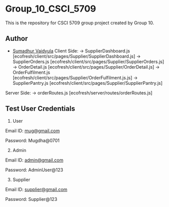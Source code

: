 # Group_10_CSCI_5709

This is the repository for CSCI 5709 group project created by Group 10.


## Author

- [Sumadhur Vaidyula](mailto:sumadhurvaidyula@dal.ca)
  Client Side:
-> SupplierDashboard.js [ecofresh/client/src/pages/Supplier/SupplierDashboard.js]
-> SupplierOrders.js  [ecofresh/client/src/pages/Supplier/SupplierOrders.js]
-> OrderDetail.js [ecofresh/client/src/pages/Supplier/OrderDetail.js]
-> OrderFulfilment.js [ecofresh/client/src/pages/Supplier/OrderFulfilment.js.js]
-> SupplierPantry.js [ecofresh/client/src/pages/Supplier/SupplierPantry.js]

Server Side:
->  orderRoutes.js [ecofresh/server/routes/orderRoutes.js]

## Test User Credentials
1. User

Email ID: mug@gmail.com

Password: Mugdha@0701

2. Admin

Email ID: admin@gmail.com

Password: AdminUser@123

3. Supplier

Email ID: supplier@gmail.com

Password: Supplier@123